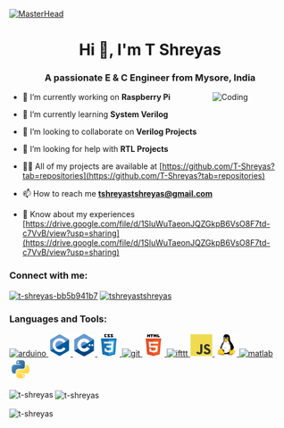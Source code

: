 [![MasterHead](https://1.bp.blogspot.com/-7A4WynwLsMw/XbBpCXG8fHI/AAAAAAAAMt4/uOa1bpLskYgrwGbllhSu2SDj_Mig8SXJQCLcBGAsYHQ/s1600/2000_600px.gif)](https://rishavchanda.io)
<h1 align="center">Hi 👋, I'm T Shreyas</h1>
<h3 align="center">A passionate E & C Engineer from Mysore, India</h3>
<img align="right" alt="Coding" width="140" src="https://c.tenor.com/yFV0auGOHscAAAAC/iron-man.gif">


- 🔭 I’m currently working on **Raspberry Pi**

- 🌱 I’m currently learning **System Verilog**

- 👯 I’m looking to collaborate on **Verilog Projects**

- 🤝 I’m looking for help with **RTL Projects**

- 👨‍💻 All of my projects are available at [https://github.com/T-Shreyas?tab=repositories](https://github.com/T-Shreyas?tab=repositories)

- 📫 How to reach me **tshreyastshreyas@gmail.com**

- 📄 Know about my experiences [https://drive.google.com/file/d/1SluWuTaeonJQZGkpB6VsO8F7td-c7VvB/view?usp=sharing](https://drive.google.com/file/d/1SluWuTaeonJQZGkpB6VsO8F7td-c7VvB/view?usp=sharing)

<h3 align="left">Connect with me:</h3>
<p align="left">
<a href="https://linkedin.com/in/t-shreyas-bb5b941b7" target="blank"><img align="center" src="https://raw.githubusercontent.com/rahuldkjain/github-profile-readme-generator/master/src/images/icons/Social/linked-in-alt.svg" alt="t-shreyas-bb5b941b7" height="30" width="40" /></a>
<a href="https://instagram.com/tshreyastshreyas" target="blank"><img align="center" src="https://raw.githubusercontent.com/rahuldkjain/github-profile-readme-generator/master/src/images/icons/Social/instagram.svg" alt="tshreyastshreyas" height="30" width="40" /></a>
</p>

<h3 align="left">Languages and Tools:</h3>
<p align="left"> <a href="https://www.arduino.cc/" target="_blank" rel="noreferrer"> <img src="https://cdn.worldvectorlogo.com/logos/arduino-1.svg" alt="arduino" width="40" height="40"/> </a> <a href="https://www.cprogramming.com/" target="_blank" rel="noreferrer"> <img src="https://raw.githubusercontent.com/devicons/devicon/master/icons/c/c-original.svg" alt="c" width="40" height="40"/> </a> <a href="https://www.w3schools.com/cpp/" target="_blank" rel="noreferrer"> <img src="https://raw.githubusercontent.com/devicons/devicon/master/icons/cplusplus/cplusplus-original.svg" alt="cplusplus" width="40" height="40"/> </a> <a href="https://www.w3schools.com/css/" target="_blank" rel="noreferrer"> <img src="https://raw.githubusercontent.com/devicons/devicon/master/icons/css3/css3-original-wordmark.svg" alt="css3" width="40" height="40"/> </a> <a href="https://git-scm.com/" target="_blank" rel="noreferrer"> <img src="https://www.vectorlogo.zone/logos/git-scm/git-scm-icon.svg" alt="git" width="40" height="40"/> </a> <a href="https://www.w3.org/html/" target="_blank" rel="noreferrer"> <img src="https://raw.githubusercontent.com/devicons/devicon/master/icons/html5/html5-original-wordmark.svg" alt="html5" width="40" height="40"/> </a> <a href="https://ifttt.com/" target="_blank" rel="noreferrer"> <img src="https://www.vectorlogo.zone/logos/ifttt/ifttt-ar21.svg" alt="ifttt" width="40" height="40"/> </a> <a href="https://developer.mozilla.org/en-US/docs/Web/JavaScript" target="_blank" rel="noreferrer"> <img src="https://raw.githubusercontent.com/devicons/devicon/master/icons/javascript/javascript-original.svg" alt="javascript" width="40" height="40"/> </a> <a href="https://www.linux.org/" target="_blank" rel="noreferrer"> <img src="https://raw.githubusercontent.com/devicons/devicon/master/icons/linux/linux-original.svg" alt="linux" width="40" height="40"/> </a> <a href="https://www.mathworks.com/" target="_blank" rel="noreferrer"> <img src="https://upload.wikimedia.org/wikipedia/commons/2/21/Matlab_Logo.png" alt="matlab" width="40" height="40"/> </a> <a href="https://www.python.org" target="_blank" rel="noreferrer"> <img src="https://raw.githubusercontent.com/devicons/devicon/master/icons/python/python-original.svg" alt="python" width="40" height="40"/> </a> </p>

<p><img align="left" src="https://github-readme-stats.vercel.app/api/top-langs?username=t-shreyas&show_icons=true&locale=en&layout=compact" alt="t-shreyas" /></p>

<p>&nbsp;<img align="center" src="https://github-readme-stats.vercel.app/api?username=t-shreyas&show_icons=true&locale=en" alt="t-shreyas" /></p>

<p><img align="center" src="https://github-readme-streak-stats.herokuapp.com/?user=t-shreyas&" alt="t-shreyas" /></p>
